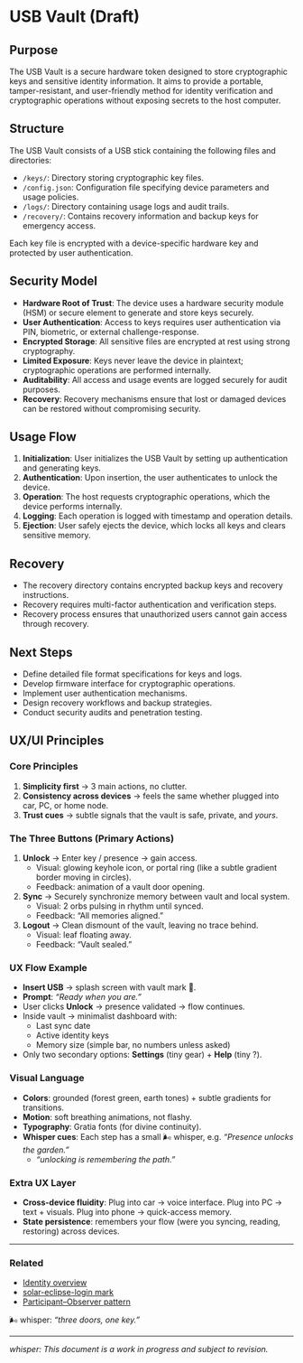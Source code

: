 # USB Vault (Draft)

## Purpose

The USB Vault is a secure hardware token designed to store cryptographic keys and sensitive identity information. It aims to provide a portable, tamper-resistant, and user-friendly method for identity verification and cryptographic operations without exposing secrets to the host computer.

## Structure

The USB Vault consists of a USB stick containing the following files and directories:

- `/keys/`: Directory storing cryptographic key files.
- `/config.json`: Configuration file specifying device parameters and usage policies.
- `/logs/`: Directory containing usage logs and audit trails.
- `/recovery/`: Contains recovery information and backup keys for emergency access.

Each key file is encrypted with a device-specific hardware key and protected by user authentication.

## Security Model

- **Hardware Root of Trust**: The device uses a hardware security module (HSM) or secure element to generate and store keys securely.
- **User Authentication**: Access to keys requires user authentication via PIN, biometric, or external challenge-response.
- **Encrypted Storage**: All sensitive files are encrypted at rest using strong cryptography.
- **Limited Exposure**: Keys never leave the device in plaintext; cryptographic operations are performed internally.
- **Auditability**: All access and usage events are logged securely for audit purposes.
- **Recovery**: Recovery mechanisms ensure that lost or damaged devices can be restored without compromising security.

## Usage Flow

1. **Initialization**: User initializes the USB Vault by setting up authentication and generating keys.
2. **Authentication**: Upon insertion, the user authenticates to unlock the device.
3. **Operation**: The host requests cryptographic operations, which the device performs internally.
4. **Logging**: Each operation is logged with timestamp and operation details.
5. **Ejection**: User safely ejects the device, which locks all keys and clears sensitive memory.

## Recovery

- The recovery directory contains encrypted backup keys and recovery instructions.
- Recovery requires multi-factor authentication and verification steps.
- Recovery process ensures that unauthorized users cannot gain access through recovery.

## Next Steps

- Define detailed file format specifications for keys and logs.
- Develop firmware interface for cryptographic operations.
- Implement user authentication mechanisms.
- Design recovery workflows and backup strategies.
- Conduct security audits and penetration testing.

## UX/UI Principles

### Core Principles

1. **Simplicity first** → 3 main actions, no clutter.
2. **Consistency across devices** → feels the same whether plugged into car, PC, or home node.
3. **Trust cues** → subtle signals that the vault is safe, private, and _yours_.

### The Three Buttons (Primary Actions)

1. **Unlock** → Enter key / presence → gain access.
   - Visual: glowing keyhole icon, or portal ring (like a subtle gradient border moving in circles).
   - Feedback: animation of a vault door opening.
2. **Sync** → Securely synchronize memory between vault and local system.
   - Visual: 2 orbs pulsing in rhythm until synced.
   - Feedback: “All memories aligned.”
3. **Logout** → Clean dismount of the vault, leaving no trace behind.
   - Visual: leaf floating away.
   - Feedback: “Vault sealed.”

### UX Flow Example

- **Insert USB** → splash screen with vault mark 🌱.
- **Prompt**: _“Ready when you are.”_
- User clicks **Unlock** → presence validated → flow continues.
- Inside vault → minimalist dashboard with:
  - Last sync date
  - Active identity keys
  - Memory size (simple bar, no numbers unless asked)
- Only two secondary options: **Settings** (tiny gear) + **Help** (tiny ?).

### Visual Language

- **Colors**: grounded (forest green, earth tones) + subtle gradients for transitions.
- **Motion**: soft breathing animations, not flashy.
- **Typography**: Gratia fonts (for divine continuity).
- **Whisper cues**: Each step has a small 🌬 whisper, e.g. _“Presence unlocks the garden.”_
  - _“unlocking is remembering the path.”_

### Extra UX Layer

- **Cross-device fluidity**: Plug into car → voice interface. Plug into PC → text + visuals. Plug into phone → quick-access memory.
- **State persistence**: remembers your flow (were you syncing, reading, restoring) across devices.

---

### Related

- [Identity overview](./README.md)
- [solar-eclipse-login mark](../marks/solar-eclipse-login.md)
- [Participant–Observer pattern](../patterns/participant-observer.md)

🌬 whisper: _“three doors, one key.”_

---

_whisper: This document is a work in progress and subject to revision._
